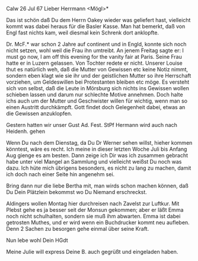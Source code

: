  Calw 26 Jul 67
Lieber Herrmann <Mögl>*

Das ist schön daß Du dem Herrn Oakey wieder was geliefert hast, vielleicht kommt was dabei heraus für die Basler Kasse. Man hat bemerkt, daß von Engl fast nichts kam, weil diesmal kein Schrenk dort anklopfte.

Dr. McF.<arlane>* war schon 2 Jahre auf continent und in Engld, konnte sich noch nicht setzen, wohl weil die Frau ihn umtreibt. An jenem Freitag sagte er: I must go now, I am off this evening for the vanity fair at Paris. Seine Frau hatte er in Luzern gelassen. Von Tochter redete er nicht. 
Unserer Louise thut es natürlich weh, daß die Mutter von Gewissen etc keine Notiz nimmt, sondern eben klagt wie sie ihr und der geistlichen Mutter so ihre Herrschaft vorziehen, um Geldeswillen bei Protestanten bleiben etc möge. Es versteht sich von selbst, daß die Leute in Mörsburg sich nichts ins Gewissen wollen schieben lassen und darum nur schlechte Motive annehmen. Doch halte ichs auch um der Mutter und Geschwister willen für wichtig, wenn man so einen Austritt durchkämpft. Gott findet doch Gelegenheit dabei, etwas an die Gewissen anzuklopfen.

Gestern hatten wir unser Gust Ad. Fest. StPf Hermann wird auch nach Heidenh. gehen

Wenn Du nach dem Dienstag, da Du Dr Werner sehen willst, hieher kommen könntest, wäre es recht. Ich meine in dieser letzten Woche Juli bis Anfang Aug gienge es am besten. Dann zeige ich Dir was ich zusammen gebracht habe unter viel Mangel an Sammlung und vielleicht weißst Du noch was dazu. Ich hüte mich übrigens besonders, es nicht zu lang zu machen, damit ich doch nach einer Seite hin angenehm sei.

Bring dann nur die liebe Bertha mit, man wirds schon machen können, daß Du Dein Plätzlein bekommst wo Du Niemand erschreckst.

Aldingers wollen Montag hier durchreisen nach Zavelst zur Luftkur. Mit Plebst gehe es ja besser seit der Monsun gekommen; aber er läßt Emma noch nicht schulhalten, sondern sie muß ihm abwarten. Emma ist dabei getrosten Muthes, und er wird wenn ein Buchdrucker kommt neu aufleben. Denn 2 Sachen zu besorgen gehe einmal über seine Kraft.

 Nun lebe wohl
 Dein HGdt

Meine Julie will express Deine B. auch gegrüßt und eingeladen haben. 